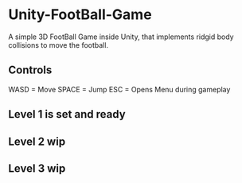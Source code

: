 # Unity-FootBall-Game
A simple 3D FootBall Game inside Unity, that implements ridgid body collisions to move the football.
## Controls
WASD = Move
SPACE = Jump
ESC = Opens Menu during gameplay
## Level 1 is set and ready
## Level 2 wip
## Level 3 wip